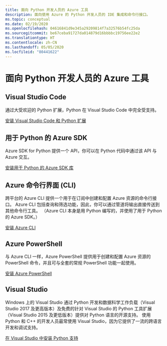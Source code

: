 ```yaml
---
title: 面向 Python 开发人员的 Azure 工具
description: 面向使用 Azure 的 Python 开发人员的 IDE 集成和命令行接口。
ms.topic: conceptual
ms.date: 02/19/2020
ms.openlocfilehash: 04616841d9e345a29209814f7a32576b54fc25da
ms.sourcegitcommit: be67ceba91727da014879d16bbbbc19756ee22e2
ms.translationtype: HT
ms.contentlocale: zh-CN
ms.lasthandoff: 05/05/2020
ms.locfileid: "80441622"
---
```

# <a name="azure-tools-for-python-developers"></a>面向 Python 开发人员的 Azure 工具

## <a name="visual-studio-code"></a>Visual Studio Code

通过大受欢迎的 Python 扩展，Python 在 Visual Studio Code 中完全受支持。

[安装 Visual Studio Code 和 Python 扩展](https://code.visualstudio.com/docs/languages/python)

## <a name="azure-sdk-for-python"></a>用于 Python 的 Azure SDK

Azure SDK for Python 提供一个 API，你可以在 Python 代码中通过该 API 与 Azure 交互。

[安装用于 Python 的 Azure SDK 库](azure-sdk-install.md)

## <a name="azure-command-line-interface-cli"></a>Azure 命令行界面 (CLI)

跨平台的 Azure CLI 提供一个用于在订阅中创建和配置 Azure 资源的命令行接口。 Azure CLI 包括查询和筛选功能，因此，你可以通过管道将输出直接传送到其他命令行工具。 （Azure CLI 本身是用 Python 编写的，并使用了用于 Python 的 Azure SDK。）

[安装 Azure CLI](/cli/azure/install-azure-cli)

## <a name="azure-powershell"></a>Azure PowerShell

与 Azure CLI 一样，Azure PowerShell 提供用于创建和配置 Azure 资源的 PowerShell 命令，并且可与全套的常规 PowerShell 功能一起使用。

[安装 Azure PowerShell](/powershell/azure/install-az-ps)

## <a name="visual-studio"></a>Visual Studio

Windows 上的 Visual Studio 通过 Python 开发和数据科学工作负载（Visual Studio 2017 及更高版本）及免费的针对 Visual Studio 的 Python 工具扩展（Visual Studio 2015 及更低版本）提供对 Python 语言的开源支持。 使用 Python 和 C++ 的开发人员最常使用 Visual Studio，因为它提供了一流的跨语言开发和调试支持。

[在 Visual Studio 中安装 Python 支持](https://docs.microsoft.com/visualstudio/python/installation)

